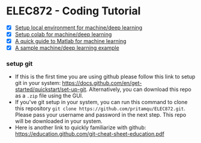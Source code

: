 # ELEC872 - Coding Tutorial

- [x] [Setup local environment for machine/deep learning](./ENVIRONMENT_SETUP.md)
- [x] [Setup colab for machine/deep learning](./colab_setups.ipynb)
- [x] [A quick guide to Matlab for machine learning](./matlab/)
- [x] [A sample machine/deep learning example](./SAMPLE.md)

### setup git
- If this is the first time you are using github please follow this link to setup git in your system: https://docs.github.com/en/get-started/quickstart/set-up-git. Alternatively, you can download this repo as a `.zip` file using the GUI.
- If you've git setup in your system, you can run this command to clone this repository `git clone https://github.com/pritamqu/ELEC872.git`. Please pass your username and password in the next step. This repo will be downloaded in your system. 
- Here is another link to quickly familiarize with github: https://education.github.com/git-cheat-sheet-education.pdf